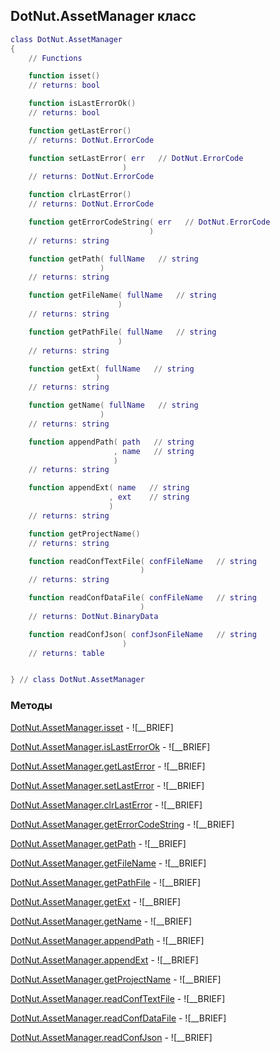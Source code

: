 ## DotNut.AssetManager класс


```lua
class DotNut.AssetManager
{
    // Functions

    function isset()
    // returns: bool

    function isLastErrorOk()
    // returns: bool

    function getLastError()
    // returns: DotNut.ErrorCode

    function setLastError( err   // DotNut.ErrorCode
                         )
    // returns: DotNut.ErrorCode

    function clrLastError()
    // returns: DotNut.ErrorCode

    function getErrorCodeString( err   // DotNut.ErrorCode
                               )
    // returns: string

    function getPath( fullName   // string
                    )
    // returns: string

    function getFileName( fullName   // string
                        )
    // returns: string

    function getPathFile( fullName   // string
                        )
    // returns: string

    function getExt( fullName   // string
                   )
    // returns: string

    function getName( fullName   // string
                    )
    // returns: string

    function appendPath( path   // string
                       , name   // string
                       )
    // returns: string

    function appendExt( name   // string
                      , ext    // string
                      )
    // returns: string

    function getProjectName()
    // returns: string

    function readConfTextFile( confFileName   // string
                             )
    // returns: string

    function readConfDataFile( confFileName   // string
                             )
    // returns: DotNut.BinaryData

    function readConfJson( confJsonFileName   // string
                         )
    // returns: table


} // class DotNut.AssetManager
```



### Методы


[DotNut.AssetManager.isset](../DotNut/AssetManager/isset.md) - ![__BRIEF]


[DotNut.AssetManager.isLastErrorOk](../DotNut/AssetManager/isLastErrorOk.md) - ![__BRIEF]


[DotNut.AssetManager.getLastError](../DotNut/AssetManager/getLastError.md) - ![__BRIEF]


[DotNut.AssetManager.setLastError](../DotNut/AssetManager/setLastError.md) - ![__BRIEF]


[DotNut.AssetManager.clrLastError](../DotNut/AssetManager/clrLastError.md) - ![__BRIEF]


[DotNut.AssetManager.getErrorCodeString](../DotNut/AssetManager/getErrorCodeString.md) - ![__BRIEF]


[DotNut.AssetManager.getPath](../DotNut/AssetManager/getPath.md) - ![__BRIEF]


[DotNut.AssetManager.getFileName](../DotNut/AssetManager/getFileName.md) - ![__BRIEF]


[DotNut.AssetManager.getPathFile](../DotNut/AssetManager/getPathFile.md) - ![__BRIEF]


[DotNut.AssetManager.getExt](../DotNut/AssetManager/getExt.md) - ![__BRIEF]


[DotNut.AssetManager.getName](../DotNut/AssetManager/getName.md) - ![__BRIEF]


[DotNut.AssetManager.appendPath](../DotNut/AssetManager/appendPath.md) - ![__BRIEF]


[DotNut.AssetManager.appendExt](../DotNut/AssetManager/appendExt.md) - ![__BRIEF]


[DotNut.AssetManager.getProjectName](../DotNut/AssetManager/getProjectName.md) - ![__BRIEF]


[DotNut.AssetManager.readConfTextFile](../DotNut/AssetManager/readConfTextFile.md) - ![__BRIEF]


[DotNut.AssetManager.readConfDataFile](../DotNut/AssetManager/readConfDataFile.md) - ![__BRIEF]


[DotNut.AssetManager.readConfJson](../DotNut/AssetManager/readConfJson.md) - ![__BRIEF]



